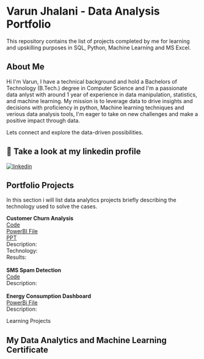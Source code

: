 
# Varun Jhalani - Data Analysis Portfolio

This repository contains the list of projects completed by me for learning and upskilling purposes in SQL, Python, Machine Learning and MS Excel.
## About Me
Hi I'm Varun, I have a technical background and hold a Bachelors of Technology (B.Tech.) degree in Computer Science and I'm a passionate data anlyst with around 1 year of experience in data manipulation, statistics, and machine learning. My mission is to leverage data to drive insights and decisions with proficiency in python, Machine learning techniques and verious data analysis tools, I'm eager to take on new challenges and make a positive impact through data.

Lets connect and explore the data-driven possibilities.
## 🔗 Take a look at my linkedin profile

[![linkedin](https://img.shields.io/badge/linkedin-0A66C2?style=for-the-badge&logo=linkedin&logoColor=white)](https://www.linkedin.com/in/varunjhalani/)

## Portfolio Projects
In this section i will list data analytics projects briefly describing the technology used to solve the cases.

**Customer Churn Analysis**<br/>
   [Code](https://github.com/vjhalani/My-Data-Analyst-Portfolio/blob/main/Telecom_Customer_Churn.ipynb)<br/>
   [PowerBI File](https://github.com/vjhalani/My-Data-Analyst-Portfolio/blob/main/telco_powerbi.pbix)<br/>
   [PPT](https://github.com/vjhalani/My-Data-Analyst-Portfolio/blob/main/Telecom%20Customer%20Churn%20Prediction%20Using%20Machine%20Learning.pptx)<br/>
   Description:<br/>
   Technology:<br/>
   Results: <br/>
<br/>
**SMS Spam Detection**<br/>
    [Code]() <br/>
    Description:<br/>
<br/>
**Energy Consumption Dashboard**<br/>
    [PowerBi File]() <br/>
    Description: <br/>

Learning Projects



## My Data Analytics and Machine Learning Certificate
